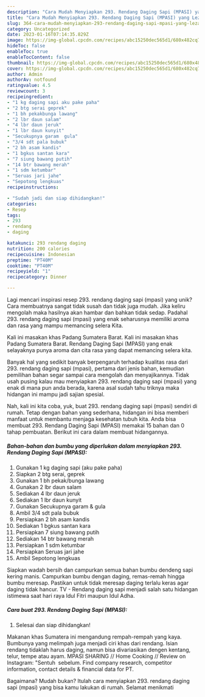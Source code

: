 ```yaml
---
description: "Cara Mudah Menyiapkan 293. Rendang Daging Sapi (MPASI) yang Lezat"
title: "Cara Mudah Menyiapkan 293. Rendang Daging Sapi (MPASI) yang Lezat"
slug: 364-cara-mudah-menyiapkan-293-rendang-daging-sapi-mpasi-yang-lezat
category: Uncategorized
date: 2023-01-16T07:14:35.829Z
image: https://img-global.cpcdn.com/recipes/abc15250dec565d1/680x482cq70/293-rendang-daging-sapi-mpasi-foto-resep-utama.jpg
hideToc: false
enableToc: true
enableTocContent: false
thumbnail: https://img-global.cpcdn.com/recipes/abc15250dec565d1/680x482cq70/293-rendang-daging-sapi-mpasi-foto-resep-utama.jpg
cover: https://img-global.cpcdn.com/recipes/abc15250dec565d1/680x482cq70/293-rendang-daging-sapi-mpasi-foto-resep-utama.jpg
author: Admin
authorAv: notfound
ratingvalue: 4.5
reviewcount: 3
recipeingredient:
- "1 kg daging sapi aku pake paha"
- "2 btg serai geprek"
- "1 bh pekakbunga lawang"
- "2 lbr daun salam"
- "4 lbr daun jeruk"
- "1 lbr daun kunyit"
- "Secukupnya garam  gula"
- "3/4 sdt pala bubuk"
- "2 bh asam kandis"
- "1 bgkus santan kara"
- "7 siung bawang putih"
- "14 btr bawang merah"
- "1 sdm ketumbar"
- "Seruas jari jahe"
- "Sepotong lengkuas"
recipeinstructions:

- "Sudah jadi dan siap dihidangkan!"
categories:
- Resep
tags:
- 293
- rendang
- daging

katakunci: 293 rendang daging 
nutrition: 200 calories
recipecuisine: Indonesian
preptime: "PT40M"
cooktime: "PT40M"
recipeyield: "1"
recipecategory: Dinner

---
```





Lagi mencari inspirasi resep 293. rendang daging sapi (mpasi) yang unik? Cara membuatnya sangat tidak susah dan tidak juga mudah. Jika keliru mengolah maka hasilnya akan hambar dan bahkan tidak sedap. Padahal 293. rendang daging sapi (mpasi) yang enak seharusnya memiliki aroma dan rasa yang mampu memancing selera Kita.





Kali ini masakan khas Padang Sumatera Barat. Kali ini masakan khas Padang Sumatera Barat. Rendang Daging Sapi (MPASI) yang enak selayaknya punya aroma dan cita rasa yang dapat memancing selera kita.

Banyak hal yang sedikit banyak berpengaruh terhadap kualitas rasa dari 293. rendang daging sapi (mpasi), pertama dari jenis bahan, kemudian pemilihan bahan segar sampai cara mengolah dan menyajikannya. Tidak usah pusing kalau mau menyiapkan 293. rendang daging sapi (mpasi) yang enak di mana pun anda berada, karena asal sudah tahu triknya maka hidangan ini mampu jadi sajian spesial.






Nah, kali ini kita coba, yuk, buat 293. rendang daging sapi (mpasi) sendiri di rumah. Tetap dengan bahan yang sederhana, hidangan ini bisa memberi manfaat untuk membantu menjaga kesehatan tubuh kita. Anda bisa membuat 293. Rendang Daging Sapi (MPASI) memakai 15 bahan dan 0 tahap pembuatan. Berikut ini cara dalam membuat hidangannya.

<!--inarticleads1-->

##### Bahan-bahan dan bumbu yang diperlukan dalam menyiapkan 293. Rendang Daging Sapi (MPASI):

1. Gunakan 1 kg daging sapi (aku pake paha)
1. Siapkan 2 btg serai, geprek
1. Gunakan 1 bh pekak/bunga lawang
1. Gunakan 2 lbr daun salam
1. Sediakan 4 lbr daun jeruk
1. Sediakan 1 lbr daun kunyit
1. Gunakan Secukupnya garam &amp; gula
1. Ambil 3/4 sdt pala bubuk
1. Persiapkan 2 bh asam kandis
1. Sediakan 1 bgkus santan kara
1. Persiapkan 7 siung bawang putih
1. Sediakan 14 btr bawang merah
1. Persiapkan 1 sdm ketumbar
1. Persiapkan Seruas jari jahe
1. Ambil Sepotong lengkuas


Siapkan wadah bersih dan campurkan semua bahan bumbu dendeng sapi kering manis. Campurkan bumbu dengan daging, remas-remah hingga bumbu meresap. Pastikan untuk tidak meresap daging terlalu keras agar daging tidak hancur. TV - Rendang daging sapi menjadi salah satu hidangan istimewa saat hari raya Idul Fitri maupun Idul Adha. 

<!--inarticleads2-->

##### Cara buat 293. Rendang Daging Sapi (MPASI):


1. Selesai dan siap dihidangkan!

Makanan khas Sumatera ini mengandung rempah-rempah yang kaya. Bumbunya yang melimpah juga menjadi ciri khas dari rendang. Isian rendang tidaklah harus daging, namun bisa divariasikan dengen kentang, telur, tempe atau ayam. MPASI SHARING // Home Cooking // Review on Instagram: &#34;Sentuh ️ sebelum. Find company research, competitor information, contact details &amp; financial data for PT. 

Bagaimana? Mudah bukan? Itulah cara menyiapkan 293. rendang daging sapi (mpasi) yang bisa kamu lakukan di rumah. Selamat menikmati
